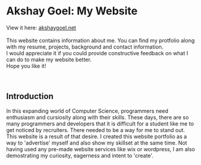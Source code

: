 <h1>Akshay Goel: <b>My Website</b></h1>
<p>
View it here: <a href="http://akshaygoel.net">akshaygoel.net </a><br><br>
This website contains information about me. You can find my protfolio along with  my resume, projects, background and contact information. 
<br> I would appreciate it if you could provide constructive feedback on what I can do to make my website better.
<br>Hope you like it!</p>
<br>

<h2>Introduction</h2>
<p>
In this expanding world of Computer Science, programmers need enthusiasm and cursiosity along with their skills. These days, there are so many programmers and developers that it is difficult for a student like me to get noticed by recruiters. There needed to be a way for me to stand out. 
<br>
This website is a result of that desire. I created this website portfolio as a way to 'advertise' myself and also show my skillset at the same time. Not having used any pre-made website services like wix or wordpress, I am also demostrating my curiosity, eagerness and intent to 'create'.
</p>

